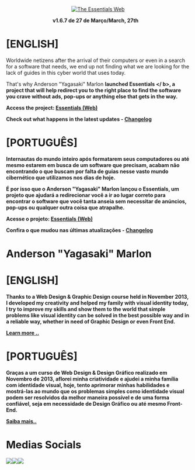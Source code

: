 <div align="center">
  <a href="https://yagasakii.github.io/webessentials/" target="_blank"><img src="https://4.bp.blogspot.com/-DWRIme7SRQ8/Wkxkz-IgPgI/AAAAAAAAH00/qDonMLTD59QCCudb48IeNUkOAV2qgw2SgCLcBGAs/s1600/Logo%2B%2528Website%2529%2B-%2BStudios%2BVersion.png" alt="The Essentials Web"/></a><br>

<b>v1.6.7 de 27 de Março/March, 27th</b> <img src="http://www.clker.com/cliparts/N/G/g/v/d/N/glossy-red-icon-button-md.png" width="10px">
</div>

# [ENGLISH]
Worldwide netizens after the arrival of their computers or even in a search for a software that needs, we end up not finding what we are looking for the lack of guides in this cyber world that uses today.

That's why Anderson "Yagasaki" Marlon <b> launched <b> Essentials </ b>, a project that will help redirect you to the right place to find the software you crave without ads, pop-ups or anything else that gets in the way.

Access the project: <a href="https://yagasakii.github.io/webessentials/" target="_blank"> Essentials (Web) </a>

Check out what happens in the latest updates - <a href="https://github.com/Yagasakii/webessentials/blob/master/Changelog.md"> Changelog </a>

# [PORTUGUÊS]
Internautas do mundo inteiro após formatarem seus computadores ou até mesmo estarem em busca de um software que precisam, acabam não encontrando o que buscam por falta de guias nesse vasto mundo cibernético que utilizamos nos dias de hoje. 

É por isso que o <b>Anderson "Yagasaki" Marlon</b> lançou o <b>Essentials</b>, um projeto que ajudará a redirecionar você a ir ao lugar correto para encontrar o software que você tanta anseia sem necessitar de anúncios, pop-ups ou qualquer outra coisa que atrapalhe.

Acesse o projeto: <a href="https://yagasakii.github.io/webessentials/" target="_blank">Essentials (Web)</a>

Confira o que mudou nas últimas atualizações - <a href="https://github.com/Yagasakii/webessentials/blob/master/Changelog.md">Changelog</a>

# Anderson "Yagasaki" Marlon
# [ENGLISH]
Thanks to a Web Design & Graphic Design course held in November 2013, I developed my creativity and helped my family with visual identity today, I try to improve my skills and show them to the world that simple problems like visual identity can be solved in the best possible way and in a reliable way, whether in need of Graphic Design or even Front End.

<a href="http://yagasakii.github.io/personal/"> Learn more .. </a>

# [PORTUGUÊS]
Graças a um curso de Web Design & Design Gráfico realizado em Novembro de 2013, aflorei minha criatividade e ajudei a minha família com identidade visual, hoje, tento aprimorar minhas habilidades e mostrá-las ao mundo que os problemas simples como identidade visual podem ser resolvidos da melhor maneira possível e de uma forma confiável, seja em necessidade de Design Gráfico ou até mesmo Front-End.

<a href="http://yagasakii.github.io/personal/ ">Saiba mais..</a>

# Medias Socials
<a href="http://www.facebook.com/AndersonMarlonDesign" target="_blank"><img src="https://cdn3.iconfinder.com/data/icons/free-social-icons/67/facebook_circle_color-32.png"></a><a href="http://www.twitter.com/projectYagasaki" target="_blank"><img src="https://cdn0.iconfinder.com/data/icons/flat-social-media-icons-set-round-style-1/550/twitter_2-32.png"></a><a href="https://github.com/Yagasakii/webessentials" target="_blank"><img src="https://cdn3.iconfinder.com/data/icons/free-social-icons/67/github_circle_black-32.png"></a>
